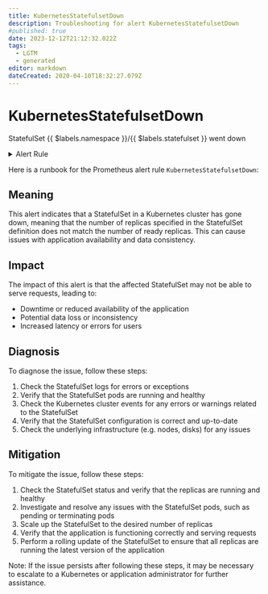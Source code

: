 ```yaml
---
title: KubernetesStatefulsetDown
description: Troubleshooting for alert KubernetesStatefulsetDown
#published: true
date: 2023-12-12T21:12:32.022Z
tags: 
  - LGTM
  - generated
editor: markdown
dateCreated: 2020-04-10T18:32:27.079Z
---
```


# KubernetesStatefulsetDown

StatefulSet {{ $labels.namespace }}/{{ $labels.statefulset }} went down

<details>
  <summary>Alert Rule</summary>

{{% rule "kubernetes/kubestate-exporter.yml" "KubernetesStatefulsetDown" %}}

{{% comment %}}

```yaml
alert: KubernetesStatefulsetDown
expr: kube_statefulset_replicas != kube_statefulset_status_replicas_ready > 0
for: 1m
labels:
    severity: critical
annotations:
    summary: Kubernetes StatefulSet down ({{ $labels.namespace }}/{{ $labels.statefulset }})
    description: |-
        StatefulSet {{ $labels.namespace }}/{{ $labels.statefulset }} went down
          VALUE = {{ $value }}
          LABELS = {{ $labels }}
    runbook: https://github.com/srerun/prometheus-alerts/blob/main/content/runbooks/kubestate-exporter/KubernetesStatefulsetDown.md

```

{{% /comment %}}

</details>


Here is a runbook for the Prometheus alert rule `KubernetesStatefulsetDown`:

## Meaning
This alert indicates that a StatefulSet in a Kubernetes cluster has gone down, meaning that the number of replicas specified in the StatefulSet definition does not match the number of ready replicas. This can cause issues with application availability and data consistency.

## Impact
The impact of this alert is that the affected StatefulSet may not be able to serve requests, leading to:

* Downtime or reduced availability of the application
* Potential data loss or inconsistency
* Increased latency or errors for users

## Diagnosis
To diagnose the issue, follow these steps:

1. Check the StatefulSet logs for errors or exceptions
2. Verify that the StatefulSet pods are running and healthy
3. Check the Kubernetes cluster events for any errors or warnings related to the StatefulSet
4. Verify that the StatefulSet configuration is correct and up-to-date
5. Check the underlying infrastructure (e.g. nodes, disks) for any issues

## Mitigation
To mitigate the issue, follow these steps:

1. Check the StatefulSet status and verify that the replicas are running and healthy
2. Investigate and resolve any issues with the StatefulSet pods, such as pending or terminating pods
3. Scale up the StatefulSet to the desired number of replicas
4. Verify that the application is functioning correctly and serving requests
5. Perform a rolling update of the StatefulSet to ensure that all replicas are running the latest version of the application

Note: If the issue persists after following these steps, it may be necessary to escalate to a Kubernetes or application administrator for further assistance.
